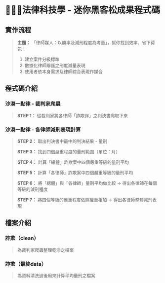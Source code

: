 # 👨🏻‍💻法律科技學 - 迷你黑客松成果程式碼
## 實作流程
> **主題：** 「律師媒人：以勝率及減刑程度為考量」，幫你找到效率、省下荷包！
> 
> 1. 建立案件分級標準
> 2. 數據化律師辯護之刑度減量表現
> 3. 使用者依本身需求及律師綜合表現作媒合

## 程式碼介紹

### 沙漠一點律 - 裁判家爬蟲
> **STEP 1：** 從裁判家將各律師「詐欺罪」之判決書爬取下來

### 沙漠一點律 - 各律師減刑表現計算
> **STEP 2：** 取出判決書中最中的判決結果 - 量刑
> 
> **STEP 3：** 找到四個嚴重程度的量刑範圍（單位：月）
> 
> **STEP 4：** 計算「總體」詐欺案中四個嚴重等級的量刑平均
> 
> **STEP 5：** 計算「各律師」詐欺案中四個嚴重等級的量刑平均
> 
> **STEP 6：** 將「總體」與「各律師」量刑平均做比較 -> 得出各律師在每個等級的減刑程度
> 
> **STEP 7：** 將四個等級的嚴重程度依照權重相加 -> 得出各律師整體減刑表現

## 檔案介紹
### 詐欺（clean）
> 為裁判家爬蟲整理乾淨之檔案

### 詐欺（最終data）
> 為資料清洗過後用來計算平均量刑之檔案
